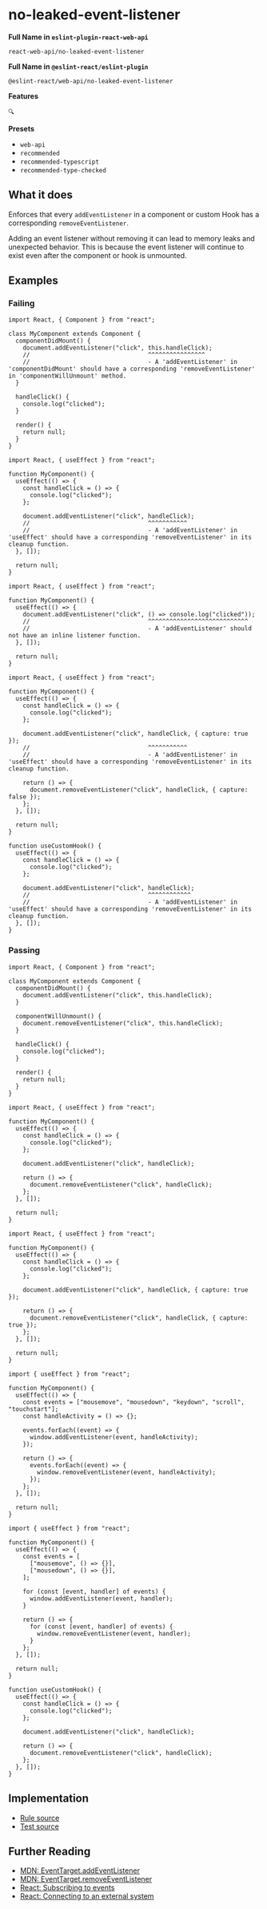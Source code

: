 # no-leaked-event-listener

**Full Name in `eslint-plugin-react-web-api`**

```plain copy
react-web-api/no-leaked-event-listener
```

**Full Name in `@eslint-react/eslint-plugin`**

```plain copy
@eslint-react/web-api/no-leaked-event-listener
```

**Features**

`🔍`

**Presets**

- `web-api`
- `recommended`
- `recommended-typescript`
- `recommended-type-checked`

## What it does

Enforces that every `addEventListener` in a component or custom Hook has a corresponding `removeEventListener`.

Adding an event listener without removing it can lead to memory leaks and unexpected behavior. This is because the event listener will continue to exist even after the component or hook is unmounted.

## Examples

### Failing

```tsx
import React, { Component } from "react";

class MyComponent extends Component {
  componentDidMount() {
    document.addEventListener("click", this.handleClick);
    //                                 ^^^^^^^^^^^^^^^^
    //                                 - A 'addEventListener' in 'componentDidMount' should have a corresponding 'removeEventListener' in 'componentWillUnmount' method.
  }

  handleClick() {
    console.log("clicked");
  }

  render() {
    return null;
  }
}
```

```tsx
import React, { useEffect } from "react";

function MyComponent() {
  useEffect(() => {
    const handleClick = () => {
      console.log("clicked");
    };

    document.addEventListener("click", handleClick);
    //                                 ^^^^^^^^^^^
    //                                 - A 'addEventListener' in 'useEffect' should have a corresponding 'removeEventListener' in its cleanup function.
  }, []);

  return null;
}
```

```tsx
import React, { useEffect } from "react";

function MyComponent() {
  useEffect(() => {
    document.addEventListener("click", () => console.log("clicked"));
    //                                 ^^^^^^^^^^^^^^^^^^^^^^^^^^^^
    //                                 - A 'addEventListener' should not have an inline listener function.
  }, []);

  return null;
}
```

```tsx
import React, { useEffect } from "react";

function MyComponent() {
  useEffect(() => {
    const handleClick = () => {
      console.log("clicked");
    };

    document.addEventListener("click", handleClick, { capture: true });
    //                                 ^^^^^^^^^^^
    //                                 - A 'addEventListener' in 'useEffect' should have a corresponding 'removeEventListener' in its cleanup function.

    return () => {
      document.removeEventListener("click", handleClick, { capture: false });
    };
  }, []);

  return null;
}
```

```tsx
function useCustomHook() {
  useEffect(() => {
    const handleClick = () => {
      console.log("clicked");
    };

    document.addEventListener("click", handleClick);
    //                                 ^^^^^^^^^^^^
    //                                 - A 'addEventListener' in 'useEffect' should have a corresponding 'removeEventListener' in its cleanup function.
  }, []);
}
```

### Passing

```tsx
import React, { Component } from "react";

class MyComponent extends Component {
  componentDidMount() {
    document.addEventListener("click", this.handleClick);
  }

  componentWillUnmount() {
    document.removeEventListener("click", this.handleClick);
  }

  handleClick() {
    console.log("clicked");
  }

  render() {
    return null;
  }
}
```

```tsx
import React, { useEffect } from "react";

function MyComponent() {
  useEffect(() => {
    const handleClick = () => {
      console.log("clicked");
    };

    document.addEventListener("click", handleClick);

    return () => {
      document.removeEventListener("click", handleClick);
    };
  }, []);

  return null;
}
```

```tsx
import React, { useEffect } from "react";

function MyComponent() {
  useEffect(() => {
    const handleClick = () => {
      console.log("clicked");
    };

    document.addEventListener("click", handleClick, { capture: true });

    return () => {
      document.removeEventListener("click", handleClick, { capture: true });
    };
  }, []);

  return null;
}
```

```tsx
import { useEffect } from "react";

function MyComponent() {
  useEffect(() => {
    const events = ["mousemove", "mousedown", "keydown", "scroll", "touchstart"];
    const handleActivity = () => {};

    events.forEach((event) => {
      window.addEventListener(event, handleActivity);
    });

    return () => {
      events.forEach((event) => {
        window.removeEventListener(event, handleActivity);
      });
    };
  }, []);

  return null;
}
```

```tsx
import { useEffect } from "react";

function MyComponent() {
  useEffect(() => {
    const events = [
      ["mousemove", () => {}],
      ["mousedown", () => {}],
    ];

    for (const [event, handler] of events) {
      window.addEventListener(event, handler);
    }

    return () => {
      for (const [event, handler] of events) {
        window.removeEventListener(event, handler);
      }
    };
  }, []);

  return null;
}
```

```tsx
function useCustomHook() {
  useEffect(() => {
    const handleClick = () => {
      console.log("clicked");
    };

    document.addEventListener("click", handleClick);

    return () => {
      document.removeEventListener("click", handleClick);
    };
  }, []);
}
```

## Implementation

- [Rule source](https://github.com/rEl1cx/eslint-react/tree/main/packages/plugins/eslint-plugin-react-web-api/src/rules/no-leaked-event-listener.ts)
- [Test source](https://github.com/rEl1cx/eslint-react/tree/main/packages/plugins/eslint-plugin-react-web-api/src/rules/no-leaked-event-listener.spec.ts)

## Further Reading

- [MDN: EventTarget.addEventListener](https://developer.mozilla.org/en-US/docs/Web/API/EventTarget/addEventListener)
- [MDN: EventTarget.removeEventListener](https://developer.mozilla.org/en-US/docs/Web/API/EventTarget/removeEventListener)
- [React: Subscribing to events](https://react.dev/learn/synchronizing-with-effects#subscribing-to-events)
- [React: Connecting to an external system](https://react.dev/reference/react/useEffect#connecting-to-an-external-system)
